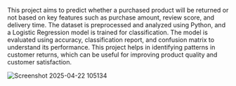 This project aims to predict whether a purchased product will be returned or not based on key features such as purchase amount, review score, and delivery time. The dataset is preprocessed and analyzed using Python, and a Logistic Regression model is trained for classification. The model is evaluated using accuracy, classification report, and confusion matrix to understand its performance. This project helps in identifying patterns in customer returns, which can be useful for improving product quality and customer satisfaction.

![Screenshot 2025-04-22 105134](https://github.com/user-attachments/assets/04452753-8366-486c-bf9c-5b86a31d7d08)
